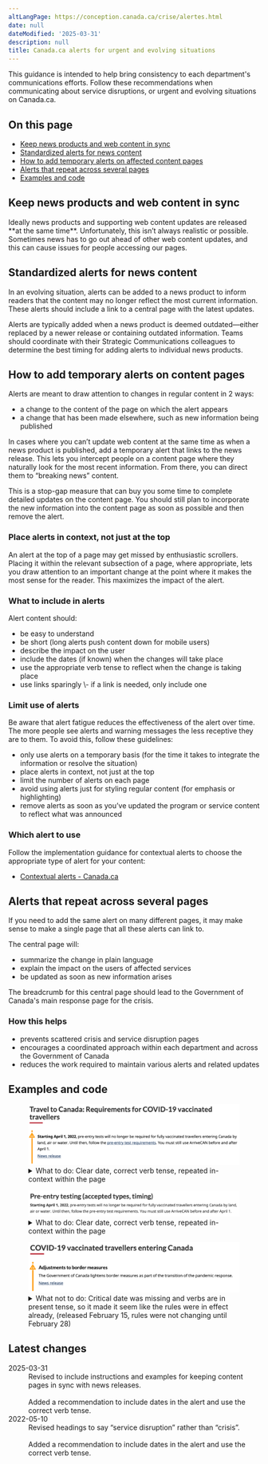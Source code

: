 ```yaml
---
altLangPage: https://conception.canada.ca/crise/alertes.html
date: null
dateModified: '2025-03-31'
description: null
title: Canada.ca alerts for urgent and evolving situations
---
```

<section>
<p>This guidance is intended to help bring consistency to each department's communications efforts. Follow these recommendations when communicating about service disruptions, or urgent and evolving situations on Canada.ca.</p>

<h2>On this page</h2>
<ul>
<li><a href="#keep-news-products-and-web-content-in-sync">Keep news products and web content in sync</a></li>
<li><a href="#standardized-alerts-for-news-content">Standardized alerts for news content</a></li>
<li><a href="#alerts">How to add temporary alerts on affected content pages</a></li>
<li><a href="#alerts-that-repeat-across-several-pages">Alerts that repeat across several pages</a></li>
<li><a href="#examples">Examples and code</a></li>
</ul>
</section>
<section>
<h2 id="#keep-news-products-and-web-content-in-sync">Keep news products and web content in sync</h2>

<p>Ideally news products and supporting web content updates are released **at the same time**. Unfortunately, this isn’t always realistic or possible. Sometimes news has to go out ahead of other web content updates, and this can cause issues for people accessing our pages.</p>
</section>
<section>
<h2 id="#standardized-alerts-for-news-content">Standardized alerts for news content</h2>

<p>In an evolving situation, alerts can be added to a news product to inform readers that the content may no longer reflect the most current information. These alerts should include a link to a central page with the latest updates.</p>

<p>Alerts are typically added when a news product is deemed outdated—either replaced by a newer release or containing outdated information. Teams should coordinate with their Strategic Communications colleagues to determine the best timing for adding alerts to individual news products.</p>
</section>
<section>
<h2>How to add temporary alerts on content pages</h2>

<p>Alerts are meant to draw attention to changes in regular content in 2 ways:</p>

<ul>
<li>a change to the content of the page on which the alert appears</li>
<li>a change that has been made elsewhere, such as new information being published</li>
</ul>
<p>In cases where you can’t update web content at the same time as when a news product is published, add a temporary alert that links to the news release. This lets you intercept people on a content page where they naturally look for the most recent information. From there, you can direct them to “breaking news” content.</p> 

<p>This is a stop-gap measure that can buy you some time to complete detailed updates on the content page. You should still plan to incorporate the new information into the content page as soon as possible and then remove the alert.</p>

<h3>Place alerts in context, not just at the top</h3>

<p>An alert at the top of a page may get missed by enthusiastic scrollers. Placing it within the relevant subsection of a page, where appropriate, lets you draw attention to an important change at the point where it makes the most sense for the reader. This maximizes the impact of the alert.</p>

<h3>What to include in alerts</h3>

<p>Alert content should:</p>
<ul>
<li>be easy to understand</li>
<li>be short (long alerts push content down for mobile users)</li>
<li>describe the impact on the user</li>
<li>include the dates (if known) when the changes will take place</li>  
<li>use the appropriate verb tense to reflect when the change is taking place</li>  
<li>use links sparingly \- if a link is needed, only include one</li>
</ul>
<h3>Limit use of alerts</h3>

<p>Be aware that alert fatigue reduces the effectiveness of the alert over time. The more people see alerts and warning messages the less receptive they are to them. To avoid this, follow these guidelines:</p>
<ul>
<li>only use alerts on a temporary basis (for the time it takes to integrate the information or resolve the situation)</li>  
<li>place alerts in context, not just at the top</li>
<li>limit the number of alerts on each page</li>  
<li>avoid using alerts just for styling regular content (for emphasis or highlighting)</li>  
<li>remove alerts as soon as you’ve updated the program or service content to reflect what was announced</li>
</ul>
<h3>Which alert to use</h3>

<p>Follow the implementation guidance for contextual alerts to choose the appropriate type of alert for your content:</p> 
<ul>
<li><a href="https://design.canada.ca/common-design-patterns/contextual-alerts.html#how">Contextual alerts - Canada.ca</a></li>
</ul>
</section>
<section>
<h2 id="#alerts-that-repeat-across-several-pages">Alerts that repeat across several pages</h2>

<p>If you need to add the same alert on many different pages, it may make sense to make a single page that all these alerts can link to.</p>

<p>The central page will:</p>
<ul>
<li>summarize the change in plain language</li>  
<li>explain the impact on the users of affected services</li>  
<li>be updated as soon as new information arises</li>
</ul>
<p>The breadcrumb for this central page should lead to the Government of Canada's main response page for the crisis.</p>

<h3>How this helps</h3>
<ul>
<li>prevents scattered crisis and service disruption pages</li>  
<li>encourages a coordinated approach within each department and across the Government of Canada</li>  
<li>reduces the work required to maintain various alerts and related updates</li>
</ul>
</section>
<section>
<h2>Examples and code</h2>

<div class="row">
    <div class="mrgn-tp-lg col-md-8">

<figure class="gc-complex-img" role="group">
    <img class="img-responsive" alt="A long description can be found after the image." src="../images/alerts-img1.png" />
    <figcaption>
    <details>
            <summary>What to do: Clear date, correct verb tense, repeated in-context within the page</summary>
            <p>Alert text placed at the top of the page with a clear effective date:</p>
    <p><b>Starting April 1, 2022</b>, pre-entry tests will no longer be required for fully vaccinated travellers entering Canada by land, air, or water. Until then, follow the pre-entry test requirements. You must still use ArriveCAN before and after April 1.</p>
    <p>News release</p>
    </details></figcaption>
</figure>
</div>

<div class="mrgn-tp-lg col-md-8">
<figure class="gc-complex-img" role="group">
	<img class="img-responsive" alt="A long description can be found after the image." src="../images/alerts-img2.png" />
	<figcaption><details>
			<summary>What to do: Clear date, correct verb tense, repeated in-context within the page</summary>
			<p>Alert repeated within the relevant section of the page with clear effective date:</p>
    <p><b>Pre-entry testing(accepted types, timing)</b></p>
    <p><b>Starting April 1, 2022</b>, pre-entry tests will no longer be required for fully vaccinated travellers entering Canada by land, air, or water. Until then, follow the pre-entry test requirements. You must still use ArriveCAN before and after April 1.</p>
		</details></figcaption>
</figure>
</div>

<div class="mrgn-tp-lg col-md-8">
<figure class="gc-complex-img" role="group">
	<img class="img-responsive" alt="A long description can be found after the image." src="../images/alerts-img3.png" />
	<figcaption><details>
			<summary>What not to do: Critical date was missing and verbs are in present tense, so it made it seem like the rules were in effect already, (released February 15, rules were not changing until February 28)</summary>
			<p>Example of alert text that is too vague and caused misunderstanding by using the wrong verb tense:</p>
    <p><b>Adjustments to border measures</b></p>
    <p>The Government of Canada lightens border measures as past of the transition of the pandemic response.</p>
    <p>News release</p>
		</details></figcaption>
</figure>
</div>
</div>
</section>
 <section>
 <h2 id="latest">
  Latest changes
 </h2>
  <dl class="dl-horizontal">
   <dt>
    <time class="link-muted" datetime="2025-03-31">
     2025-03-31
    </time>
   </dt>
   <dd>
    Revised to include instructions and examples for keeping content pages in sync with news releases.
    <br/>
    <br/>
    Added a recommendation to include dates in the alert and use the correct verb tense.
   </dd>
   <dt>
    <time class="link-muted" datetime="2022-05-10">
     2022-05-10
    </time>
   </dt>
   <dd>
    Revised headings to say “service disruption” rather than “crisis”.
    <br/>
    <br/>
    Added a recommendation to include dates in the alert and use the correct verb tense.
   </dd>
  </dl>
 </section>
